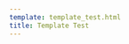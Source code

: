 ```yaml
---
template: template_test.html
title: Template Test
---
```


<redoc src="./openapi-spec/sample.yaml"/>
<redoc src="https://petstore.swagger.io/v2/swagger.json"/>
